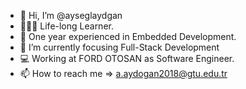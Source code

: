 - 👋 Hi, I’m @ayseglaydgan
- 👩🏻‍🏫 Life-long Learner.
- 👀 One year experienced in Embedded Development.  
- 🌱 I’m currently focusing Full-Stack Development
- 💻 Working at FORD OTOSAN as Software Engineer.
- 📫 How to reach me => a.aydogan2018@gtu.edu.tr 

<!---
ayseglaydgan/ayseglaydgan is a ✨ special ✨ repository because its `README.md` (this file) appears on your GitHub profile.
You can click the Preview link to take a look at your changes.
--->
